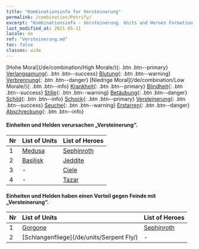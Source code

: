 ```yaml
---
title: "Kombinationsinfo for Versteinerung"
permalink: /combination/Petrify/
excerpt: "Kombinationsinfo - Versteinerung. Units and Heroes Formation."
last_modified_at: 2021-05-11
locale: de
ref: "Versteinerung.md"
toc: false
classes: wide
---
```


  [Hohe Moral](/de/combination/High Morale/){: .btn .btn--primary} [Verlangsamung](/de/combination/Slow/){: .btn .btn--success} [Blutung](/de/combination/Bleeding/){: .btn .btn--warning} [Verbrennung](/de/combination/Burning/){: .btn .btn--danger} [Niedrige Moral](/de/combination/Low Morale/){: .btn .btn--info} [Krankheit](/de/combination/Disease/){: .btn .btn--primary} [Blindheit](/de/combination/Blind/){: .btn .btn--success} [Stille](/de/combination/Silence/){: .btn .btn--warning} [Betäubung](/de/combination/Stun/){: .btn .btn--danger} [Schild](/de/combination/Shield/){: .btn .btn--info} [Schock](/de/combination/Static/){: .btn .btn--primary} [Versteinerung](/de/combination/Petrify/){: .btn .btn--success} [Seuche](/de/combination/Plague/){: .btn .btn--warning} [Erstarren](/de/combination/Freeze/){: .btn .btn--danger} [Abschreckung](/de/combination/Deterrence/){: .btn .btn--info} 


#### Einheiten und Helden verursachen „Versteinerung“.

  | Nr |  List of Units  | List of Heroes | 
  |:---|:----------------|:---------------| 
  | 1 | [Medusa](/de/units/Medusa/) | [Sephinroth](/de/heroes/Sephinroth/) |
  | 2 | [Basilisk](/de/units/Basilisk/) | [Jeddite](/de/heroes/Jeddite/) |
  | 3 | - | [Ciele](/de/heroes/Ciele/) |
  | 4 | - | [Tazar](/de/heroes/Tazar/) |


#### Einheiten und Helden haben einen Vorteil gegen Feinde mit „Versteinerung“.

  | Nr |  List of Units  | List of Heroes | 
  |:---|:----------------|:---------------| 
  | 1 | [Gorgone](/de/units/Gorgon/) | [Sephinroth](/de/heroes/Sephinroth/) |
  | 2 | [Schlangenfliege](/de/units/Serpent Fly/) | - |

